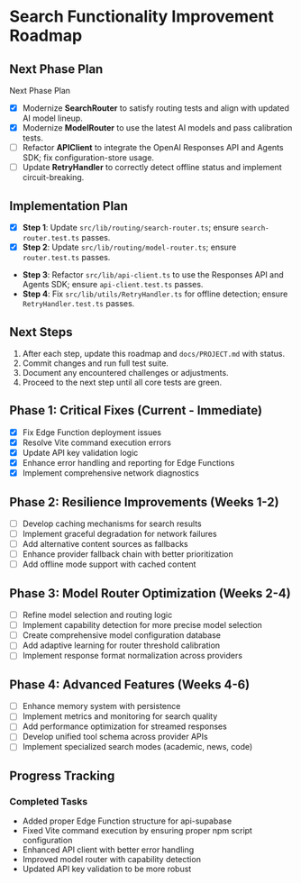 # Search Functionality Improvement Roadmap

## Next Phase Plan
Next Phase Plan
- [x] Modernize **SearchRouter** to satisfy routing tests and align with updated AI model lineup.
- [x] Modernize **ModelRouter** to use the latest AI models and pass calibration tests.
- [ ] Refactor **APIClient** to integrate the OpenAI Responses API and Agents SDK; fix configuration-store usage.
- [ ] Update **RetryHandler** to correctly detect offline status and implement circuit-breaking.

## Implementation Plan
- [x] **Step 1**: Update `src/lib/routing/search-router.ts`; ensure `search-router.test.ts` passes.
- [x] **Step 2**: Update `src/lib/routing/model-router.ts`; ensure `router.test.ts` passes.
- **Step 3**: Refactor `src/lib/api-client.ts` to use the Responses API and Agents SDK; ensure `api-client.test.ts` passes.
- **Step 4**: Fix `src/lib/utils/RetryHandler.ts` for offline detection; ensure `RetryHandler.test.ts` passes.

## Next Steps
1. After each step, update this roadmap and `docs/PROJECT.md` with status.
2. Commit changes and run full test suite.
3. Document any encountered challenges or adjustments.
4. Proceed to the next step until all core tests are green.

## Phase 1: Critical Fixes (Current - Immediate)

- [x] Fix Edge Function deployment issues
- [x] Resolve Vite command execution errors
- [x] Update API key validation logic
- [x] Enhance error handling and reporting for Edge Functions
- [x] Implement comprehensive network diagnostics

## Phase 2: Resilience Improvements (Weeks 1-2)

- [ ] Develop caching mechanisms for search results
- [ ] Implement graceful degradation for network failures
- [ ] Add alternative content sources as fallbacks
- [ ] Enhance provider fallback chain with better prioritization
- [ ] Add offline mode support with cached content

## Phase 3: Model Router Optimization (Weeks 2-4)

- [ ] Refine model selection and routing logic
- [ ] Implement capability detection for more precise model selection
- [ ] Create comprehensive model configuration database
- [ ] Add adaptive learning for router threshold calibration
- [ ] Implement response format normalization across providers

## Phase 4: Advanced Features (Weeks 4-6) 

- [ ] Enhance memory system with persistence
- [ ] Implement metrics and monitoring for search quality
- [ ] Add performance optimization for streamed responses
- [ ] Develop unified tool schema across provider APIs
- [ ] Implement specialized search modes (academic, news, code)

## Progress Tracking

### Completed Tasks
- Added proper Edge Function structure for api-supabase
- Fixed Vite command execution by ensuring proper npm script configuration
- Enhanced API client with better error handling
- Improved model router with capability detection
- Updated API key validation to be more robust